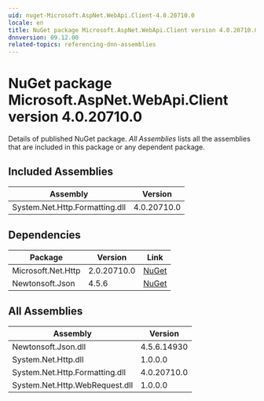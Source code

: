```yaml
---
uid: nuget-Microsoft.AspNet.WebApi.Client-4.0.20710.0
locale: en
title: NuGet package Microsoft.AspNet.WebApi.Client version 4.0.20710.0
dnnversion: 09.12.00
related-topics: referencing-dnn-assemblies
---
```


# NuGet package Microsoft.AspNet.WebApi.Client version 4.0.20710.0
Details of published NuGet package.
*All Assemblies* lists all the assemblies that are included in this package or any dependent package.

## Included Assemblies

|Assembly|Version|
|---|---|
|System.Net.Http.Formatting.dll|4.0.20710.0|

## Dependencies

|Package|Version|Link|
|---|---|---|
|Microsoft.Net.Http|2.0.20710.0|[NuGet](https://www.nuget.org/packages/Microsoft.Net.Http/2.0.20710.0)|
|Newtonsoft.Json|4.5.6|[NuGet](https://www.nuget.org/packages/Newtonsoft.Json/4.5.6)|

## All Assemblies

|Assembly|Version|
|---|---|
|Newtonsoft.Json.dll|4.5.6.14930|
|System.Net.Http.dll|1.0.0.0|
|System.Net.Http.Formatting.dll|4.0.20710.0|
|System.Net.Http.WebRequest.dll|1.0.0.0|


